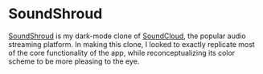 # SoundShroud

[SoundShroud](http://soundshroud000.herokuapp.com/#/discover) is my dark-mode clone of [SoundCloud](https://soundcloud.com/discover), the popular audio streaming platform. In making this clone, I looked to exactly replicate most of the core functionality of the app, while reconceptualizing its color scheme to be more pleasing to the eye.

